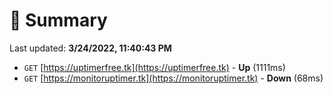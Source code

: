 # 📖 Summary
Last updated: **3/24/2022, 11:40:43 PM**

- `GET` [https://uptimerfree.tk](https://uptimerfree.tk) - **Up** (1111ms)
- `GET` [https://monitoruptimer.tk](https://monitoruptimer.tk) - **Down** (68ms)
